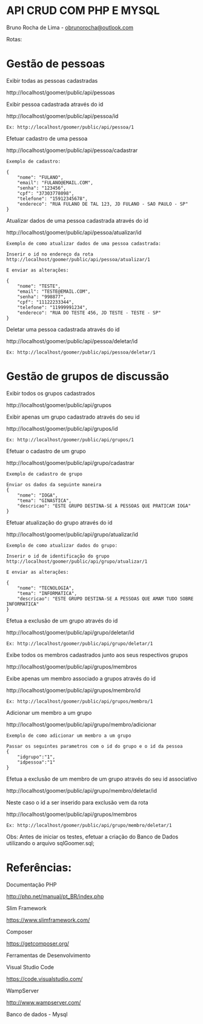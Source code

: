# API CRUD COM PHP E MYSQL

Bruno Rocha de Lima - obrunorocha@outlook.com

Rotas:

# Gestão de pessoas
Exibir todas as pessoas cadastradas

http://localhost/goomer/public/api/pessoas

Exibir pessoa cadastrada através do id

http://localhost/goomer/public/api/pessoa/id

	Ex: http://localhost/goomer/public/api/pessoa/1

Efetuar cadastro de uma pessoa

http://localhost/goomer/public/api/pessoa/cadastrar

	Exemplo de cadastro:

	{
		"nome": "FULANO",
		"email": "FULANO@EMAIL.COM",
		"senha": "123456",
		"cpf": "37303778098",
		"telefone": "15912345678",
		"endereco": "RUA FULANO DE TAL 123, JD FULANO - SAO PAULO - SP"
	}

Atualizar dados de uma pessoa cadastrada através do id

http://localhost/goomer/public/api/pessoa/atualizar/id

	Exemplo de como atualizar dados de uma pessoa cadastrada:

	Inserir o id no endereço da rota
	http://localhost/goomer/public/api/pessoa/atualizar/1

	E enviar as alterações:

	{
		"nome": "TESTE",
		"email": "TESTE@EMAIL.COM",
		"senha": "998877",
		"cpf": "11122233344",
		"telefone": "11999991234",
		"endereco": "RUA DO TESTE 456, JD TESTE - TESTE - SP"
	}

Deletar uma pessoa cadastrada através do id

http://localhost/goomer/public/api/pessoa/deletar/id

	Ex: http://localhost/goomer/public/api/pessoa/deletar/1

# Gestão de grupos de discussão

Exibir todos os grupos cadastrados

http://localhost/goomer/public/api/grupos

Exibir apenas um grupo cadastrado através do seu id

http://localhost/goomer/public/api/grupos/id

	Ex: http://localhost/goomer/public/api/grupos/1

Efetuar o cadastro de um grupo

http://localhost/goomer/public/api/grupo/cadastrar

	Exemplo de cadastro de grupo

	Enviar os dados da seguinte maneira
	{
		"nome": "IOGA",
		"tema": "GINASTICA",
		"descricao": "ESTE GRUPO DESTINA-SE A PESSOAS QUE PRATICAM IOGA"
	}

Efetuar atualização do grupo através do id

http://localhost/goomer/public/api/grupo/atualizar/id

	Exemplo de como atualizar dados do grupo:
	
	Inserir o id de identificação do grupo
	http://localhost/goomer/public/api/grupo/atualizar/1
	
	E enviar as alterações:
	
	{
		"nome": "TECNOLOGIA",
		"tema": "INFORMATICA",
		"descricao": "ESTE GRUPO DESTINA-SE A PESSOAS QUE AMAM TUDO SOBRE INFORMATICA"
	}

Efetua a exclusão de um grupo através do id

http://localhost/goomer/public/api/grupo/deletar/id

	Ex: http://localhost/goomer/public/api/grupo/deletar/1

Exibe todos os membros cadastrados junto aos seus respectivos grupos

http://localhost/goomer/public/api/grupos/membros

Exibe apenas um membro associado a grupos através do id

http://localhost/goomer/public/api/grupos/membro/id

	Ex: http://localhost/goomer/public/api/grupos/membro/1

Adicionar um membro a um grupo

http://localhost/goomer/public/api/grupo/membro/adicionar

	Exemplo de como adicionar um membro a um grupo
	
	Passar os seguintes parametros com o id do grupo e o id da pessoa
	{
		"idgrupo":"1",
		"idpessoa":"1"
    }

Efetua a exclusão de um membro de um grupo através do seu id associativo

http://localhost/goomer/public/api/grupo/membro/deletar/id

Neste caso o id a ser inserido para exclusão vem da rota 

http://localhost/goomer/public/api/grupos/membros 

	Ex: http://localhost/goomer/public/api/grupo/membro/deletar/1

Obs: Antes de iniciar os testes, efetuar a criação do Banco de Dados utilizando o arquivo sqlGoomer.sql;

# Referências:

Documentação PHP

http://php.net/manual/pt_BR/index.php

Slim Framework

https://www.slimframework.com/

Composer

https://getcomposer.org/

Ferramentas de Desenvolvimento 

Visual Studio Code

https://code.visualstudio.com/

WampServer

http://www.wampserver.com/

Banco de dados - Mysql
